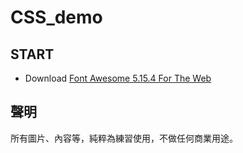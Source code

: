 # CSS_demo

## START
* Download [Font Awesome 5.15.4 For The Web](https://fontawesome.com/v5/download)

## 聲明
所有圖片、內容等，純粹為練習使用，不做任何商業用途。
